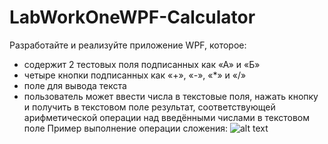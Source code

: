 # LabWorkOneWPF-Calculator
Разработайте и реализуйте приложение WPF, которое:
- содержит 2 тестовых поля подписанных как «А» и «Б»
- четыре кнопки подписанных как «+», «-», «*» и «/»
- поле для вывода текста
- пользователь может ввести числа в текстовые поля, нажать кнопку и получить в текстовом поле результат,
соответствующей арифметической операции над введёнными числами в текстовом поле 
Пример выполнение операции сложения:
![alt text](https://github.com/ssplant/LabWorkOneWPF-Calculator/blob/master/image.png "Пример выполнение операции сложения")
